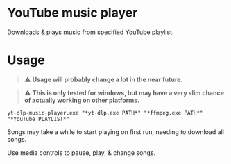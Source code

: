 
# YouTube music player

Downloads & plays music from specified YouTube playlist.

# Usage

> ⚠ **Usage will probably change a lot in the near future.**

> ⚠ **This is only tested for windows, but may have a very slim chance of actually working on other platforms.**

`yt-dlp-music-player.exe "*yt-dlp.exe PATH*" "*ffmpeg.exe PATH*" "*YouTube PLAYLIST*"`

Songs may take a while to start playing on first run, needing to download all songs.

Use media controls to pause, play, & change songs.
